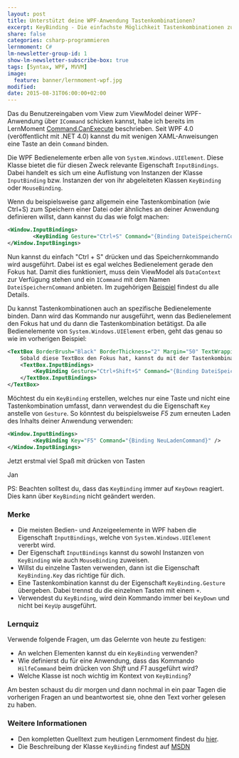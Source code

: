 ```yaml
---
layout: post
title: Unterstützt deine WPF-Anwendung Tastenkombinationen?
excerpt: KeyBinding - Die einfachste Möglichkeit Tastenkombinationen zu definieren.
share: false
categories: csharp-programmieren
lernmoment: C#
lm-newsletter-group-id: 1
show-lm-newsletter-subscribe-box: true
tags: [Syntax, WPF, MVVM]
image:
  feature: banner/lernmoment-wpf.jpg
modified:
date: 2015-08-31T06:00:00+02:00
---
```


Das du Benutzereingaben vom View zum ViewModel deiner WPF-Anwendung über `ICommand` schicken kannst, habe ich bereits im LernMoment [Command.CanExecute](/csharp-programmieren/command-canexecute/) beschrieben. Seit WPF 4.0 (veröffentlicht mit .NET 4.0) kannst du mit wenigen XAML-Anweisungen eine Taste an dein `Command` binden.

Die WPF Bedienelemente erben alle von `System.Windows.UIElement`. Diese Klasse bietet die für diesen Zweck relevante Eigenschaft `InputBindings`. Dabei handelt es sich um eine Auflistung von Instanzen der Klasse `InputBinding` bzw. Instanzen der von ihr abgeleiteten Klassen `KeyBinding` oder `MouseBinding`.

Wenn du beispielsweise ganz allgemein eine Tastenkombination (wie Ctrl+S) zum Speichern einer Datei oder ähnliches an deiner Anwendung definieren willst, dann kannst du das wie folgt machen:

```xml
<Window.InputBindings>
		<KeyBinding Gesture="Ctrl+S" Command="{Binding DateiSpeichernCommand}" />
</Window.InputBingings>
```

Nun kannst du einfach "Ctrl + S" drücken und das Speichernkommando wird ausgeführt. Dabei ist es egal welches Bedienelement gerade den Fokus hat. Damit dies funktioniert, muss dein ViewModel als `DataContext` zur Verfügung stehen und ein `ICommand` mit dem Namen `DateiSpeichernCommand` anbieten. Im zugehörigen [Beispiel](https://github.com/LernMoment/csharp/tree/master/CommandCanExecute) findest du alle Details.

Du kannst Tastenkombinationen auch an spezifische Bedienelemente binden. Dann wird das Kommando nur ausgeführt, wenn das Bedienelement den Fokus hat und du dann die Tastenkombination betätigst. Da alle Bedienelemente von `System.Windows.UIElement` erben, geht das genau so wie im vorherigen Beispiel:

```xml
<TextBox BorderBrush="Black" BorderThickness="2" Margin="50" TextWrapping="Wrap">
	Sobald diese TextBox den Fokus hat, kannst du mit der Tastenkombination "Ctrl + Shift + S" speichern.
	<TextBox.InputBindings>
		<KeyBinding Gesture="Ctrl+Shift+S" Command="{Binding DateiSpeichernCommand}"/>
	</TextBox.InputBindings>
</TextBox>
```

Möchtest du ein `KeyBinding` erstellen, welches nur eine Taste und nicht eine Tastenkombination umfasst, dann verwendest du die Eigenschaft `Key` anstelle von `Gesture`. So könntest du beispielsweise *F5* zum erneuten Laden des Inhalts deiner Anwendung verwenden:

```xml
<Window.InputBindings>
		<KeyBinding Key="F5" Command="{Binding NeuLadenCommand}" />
</Window.InputBingings>
```

Jetzt erstmal viel Spaß mit drücken von Tasten

Jan


PS: Beachten solltest du, dass das `KeyBinding` immer auf `KeyDown` reagiert. Dies kann über `KeyBinding` nicht geändert werden.

### Merke

-	Die meisten Bedien- und Anzeigeelemente in WPF haben die Eigenschaft `InputBindings`, welche von `System.Windows.UIElement` vererbt wird.
-	Der Eigenschaft `InputBindings` kannst du sowohl Instanzen von `KeyBinding` wie auch `MouseBinding` zuweisen.
-	Willst du einzelne Tasten verwenden, dann ist die Eigenschaft `KeyBinding.Key` das richtige für dich.
-	Eine Tastenkombination kannst du der Eigenschaft `KeyBinding.Gesture` übergeben. Dabei trennst du die einzelnen Tasten mit einem `+`.
-	Verwendest du `KeyBinding`, wird dein Kommando immer bei `KeyDown` und nicht bei `KeyUp` ausgeführt.

### Lernquiz 

Verwende folgende Fragen, um das Gelernte von heute zu festigen:

-	An welchen Elementen kannst du ein `KeyBinding` verwenden?
-	Wie definierst du für eine Anwendung, dass das Kommando `HilfeCommand` beim drücken von *Shift* und *F1* ausgeführt wird?
-	Welche Klasse ist noch wichtig im Kontext von `KeyBinding`?

Am besten schaust du dir morgen und dann nochmal in ein paar Tagen die vorherigen Fragen an und beantwortest sie, ohne den Text vorher gelesen zu haben.

### Weitere Informationen

-	Den kompletten Quelltext zum heutigen Lernmoment findest du [hier](https://github.com/LernMoment/csharp/tree/master/CommandCanExecute).
-	Die Beschreibung der Klasse `KeyBinding` findest auf [MSDN](https://msdn.microsoft.com/de-de/library/system.windows.input.keybinding(v=vs.110).aspx)
